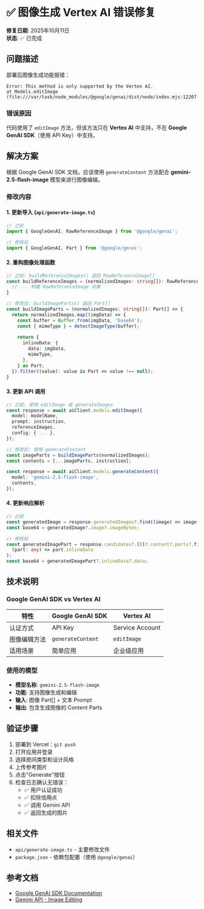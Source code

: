 # ✅ 图像生成 Vertex AI 错误修复

**修复日期**: 2025年10月11日  
**状态**: ✅ 已完成

## 问题描述

部署后图像生成功能报错：
```
Error: This method is only supported by the Vertex AI.
at Models.editImage (file:///var/task/node_modules/@google/genai/dist/node/index.mjs:12207:31)
```

### 错误原因

代码使用了 `editImage` 方法，但该方法只在 **Vertex AI** 中支持，不在 **Google GenAI SDK**（使用 API Key）中支持。

## 解决方案

根据 Google GenAI SDK 文档，应该使用 `generateContent` 方法配合 **gemini-2.5-flash-image** 模型来进行图像编辑。

### 修改内容

#### 1. 更新导入 (`api/generate-image.ts`)

```typescript
// 之前
import { GoogleGenAI, RawReferenceImage } from '@google/genai';

// 修改后
import { GoogleGenAI, Part } from '@google/genai';
```

#### 2. 重构图像处理函数

```typescript
// 之前: buildReferenceImages() 返回 RawReferenceImage[]
const buildReferenceImages = (normalizedImages: string[]): RawReferenceImage[] => {
  // ... 构建 RawReferenceImage 对象
}

// 修改后: buildImageParts() 返回 Part[]
const buildImageParts = (normalizedImages: string[]): Part[] => {
  return normalizedImages.map((imgData) => {
    const buffer = Buffer.from(imgData, 'base64');
    const { mimeType } = detectImageType(buffer);
    
    return {
      inlineData: {
        data: imgData,
        mimeType,
      },
    } as Part;
  }).filter((value): value is Part => value !== null);
}
```

#### 3. 更新 API 调用

```typescript
// 之前: 使用 editImage 或 generateImages
const response = await aiClient.models.editImage({
  model: modelName,
  prompt: instruction,
  referenceImages,
  config: { ... },
});

// 修改后: 使用 generateContent
const imageParts = buildImageParts(normalizedImages);
const contents = [...imageParts, instruction];

const response = await aiClient.models.generateContent({
  model: 'gemini-2.5-flash-image',
  contents,
});
```

#### 4. 更新响应解析

```typescript
// 之前
const generatedImage = response.generatedImages?.find((image) => image.image?.imageBytes);
const base64 = generatedImage?.image?.imageBytes;

// 修改后
const generatedImagePart = response.candidates?.[0]?.content?.parts?.find(
  (part: any) => part.inlineData
);
const base64 = generatedImagePart?.inlineData?.data;
```

## 技术说明

### Google GenAI SDK vs Vertex AI

| 特性 | Google GenAI SDK | Vertex AI |
|------|------------------|-----------|
| 认证方式 | API Key | Service Account |
| 图像编辑方法 | `generateContent` | `editImage` |
| 适用场景 | 简单应用 | 企业级应用 |

### 使用的模型

- **模型名称**: `gemini-2.5-flash-image`
- **功能**: 支持图像生成和编辑
- **输入**: 图像 Part[] + 文本 Prompt
- **输出**: 包含生成图像的 Content Parts

## 验证步骤

1. 部署到 Vercel：`git push`
2. 打开应用并登录
3. 选择房间类型和设计风格
4. 上传参考图片
5. 点击"Generate"按钮
6. 检查日志确认无错误：
   - ✅ 用户认证成功
   - ✅ 扣除信用点
   - ✅ 调用 Gemini API
   - ✅ 返回生成的图片

## 相关文件

- `api/generate-image.ts` - 主要修改文件
- `package.json` - 依赖包配置（使用 `@google/genai`）

## 参考文档

- [Google GenAI SDK Documentation](https://github.com/googleapis/js-genai)
- [Gemini API - Image Editing](https://github.com/googleapis/js-genai/blob/main/codegen_instructions.md)

